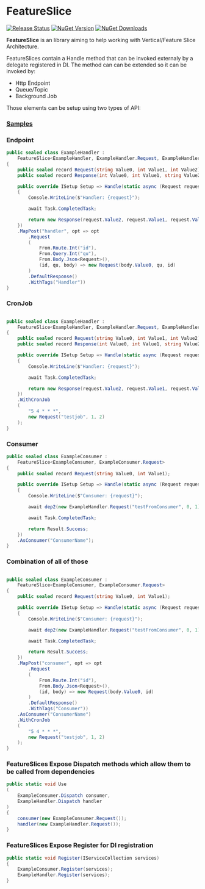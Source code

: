 # FeatureSlice

[![Release Status](https://img.shields.io/github/actions/workflow/status/HubiBoar/FeatureSlice/publish.yml)](https://github.com/HubiBoar/FeatureSlice/actions/workflows/publish.yml)
[![NuGet Version](https://img.shields.io/nuget/v/FeatureSlice)](https://www.nuget.org/packages/FeatureSlice/)
[![NuGet Downloads](https://img.shields.io/nuget/dt/FeatureSlice)](https://www.nuget.org/packages/FeatureSlice/)

**FeatureSlice** is an library aiming to help working with Vertical/Feature Slice Architecture.

FeatureSlices contain a Handle method that can be invoked externaly by a delegate registered in DI.
The method can can be extended so it can be invoked by:
- Http Endpoint
- Queue/Topic
- Background Job

Those elements can be setup using two types of API:

### [Samples](src/Samples/Samples.cs)

### Endpoint
```csharp
public sealed class ExampleHandler :
    FeatureSlice<ExampleHandler, ExampleHandler.Request, ExampleHandler.Response>
{
    public sealed record Request(string Value0, int Value1, int Value2);
    public sealed record Response(int Value0, int Value1, string Value2);

    public override ISetup Setup => Handle(static async (Request request, Dependency1 dep1, Dependency2 dep2) => 
    {
        Console.WriteLine($"Handler: {request}");

        await Task.CompletedTask;

        return new Response(request.Value2, request.Value1, request.Value0);
    })
    .MapPost("handler", opt => opt
        .Request
        (
            From.Route.Int("id"),
            From.Query.Int("qu"),
            From.Body.Json<Request>(),
            (id, qu, body) => new Request(body.Value0, qu, id)
        )
        .DefaultResponse()
        .WithTags("Handler"))
}
```

### CronJob
```csharp

public sealed class ExampleHandler :
    FeatureSlice<ExampleHandler, ExampleHandler.Request, ExampleHandler.Response>
{
    public sealed record Request(string Value0, int Value1, int Value2);
    public sealed record Response(int Value0, int Value1, string Value2);

    public override ISetup Setup => Handle(static async (Request request, Dependency1 dep1, Dependency2 dep2) => 
    {
        Console.WriteLine($"Handler: {request}");

        await Task.CompletedTask;

        return new Response(request.Value2, request.Value1, request.Value0);
    })
    .WithCronJob
    (
        "5 4 * * *",
        new Request("testjob", 1, 2)
    );
}
```

### Consumer
```csharp
public sealed class ExampleConsumer :
    FeatureSlice<ExampleConsumer, ExampleConsumer.Request>
{
    public sealed record Request(string Value0, int Value1);

    public override ISetup Setup => Handle(static async (Request request, ExampleHandler.Dispatch dep2) => 
    {
        Console.WriteLine($"Consumer: {request}");

        await dep2(new ExampleHandler.Request("testFromConsumer", 0, 1));

        await Task.CompletedTask;

        return Result.Success;
    })
    .AsConsumer("ConsumerName");
}
```

### Combination of all of those
```csharp

public sealed class ExampleConsumer :
    FeatureSlice<ExampleConsumer, ExampleConsumer.Request>
{
    public sealed record Request(string Value0, int Value1);

    public override ISetup Setup => Handle(static async (Request request, ExampleHandler.Dispatch dep2) => 
    {
        Console.WriteLine($"Consumer: {request}");

        await dep2(new ExampleHandler.Request("testFromConsumer", 0, 1));

        await Task.CompletedTask;

        return Result.Success;
    })
    .MapPost("consumer", opt => opt
        .Request
        (
            From.Route.Int("id"),
            From.Body.Json<Request>(),
            (id, body) => new Request(body.Value0, id)
        )
        .DefaultResponse()
        .WithTags("Consumer"))
    .AsConsumer("ConsumerName")
    .WithCronJob
    (
        "5 4 * * *",
        new Request("testjob", 1, 2)
    );
}
```

### FeatureSlices Expose Dispatch methods which allow them to be called from dependencies
```csharp
public static void Use
(
    ExampleConsumer.Dispatch consumer,
    ExampleHandler.Dispatch handler
)
{
    consumer(new ExampleConsumer.Request());
    handler(new ExampleHandler.Request());
}
```

### FeatureSlices Expose Register for DI registration
```csharp
public static void Register(IServiceCollection services)
{
    ExampleConsumer.Register(services);
    ExampleHandler.Register(services);
}
```